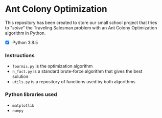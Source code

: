 # Ant Colony Optimization

This repository has been created to store our small school project that tries to "_solve_" the Traveling Salesman problem with an Ant Colony Optimization algorithm in Python. 

 - [x] Python 3.8.5

### Instructions

* `fourmis.py` is the optimization algorithm
* `n_fact.py` is a standard brute-force algorithm that gives the best solution
* `utils.py` is a repository of functions used by both algorithms

### Python libraries used

* `matplotlib`
* `numpy`
